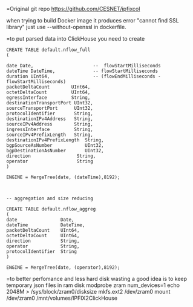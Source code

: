 =Original git repo
https://github.com/CESNET/ipfixcol

when trying to build Docker image it produces error "cannot find SSL library"
just use --without-openssl in dockerfile.

=to put parsed data into ClickHouse you need to create

```
CREATE TABLE default.nflow_full
(

date Date,                      --  flowStartMilliseconds
dateTime DateTime,              -- flowStartMilliseconds
duration UInt64,                -- (flowEndMilliseconds - flowStartMilliseconds)
packetDeltaCount        UInt64,
octetDeltaCount         UInt64, 
egressInterface         String,
destinationTransportPort UInt32,
sourceTransportPort      UInt32,
protocolIdentifier       String,
destinationIPv4Address   String,
sourceIPv4Address        String,
ingressInterface         String,
sourceIPv4PrefixLength   String,
destinationIPv4PrefixLength  String,
bgpSourceAsNumber            UInt32,
bgpDestinationAsNumber       UInt32,
direction                 String,
operator                  String
)

ENGINE = MergeTree(date, (dateTime),8192);



-- aggregation and size reducing

CREATE TABLE default.nflow_aggreg
(
date                Date,
dateTime            DateTime,
packetDeltaCount    UInt64,
octetDeltaCount     UInt64,
direction           String,
operator            String,
protocolIdentifier  String
)

ENGINE = MergeTree(date, (operator),8192);

```




=to better perfomance and less hard disk wasting a good idea is to keep temporary json files in ram disk
modprobe zram num_devices=1 
echo 2048M > /sys/block/zram0/disksize 
mkfs.ext2 /dev/zram0 
mount /dev/zram0 /mnt/volumes/IPFIX2ClickHouse

